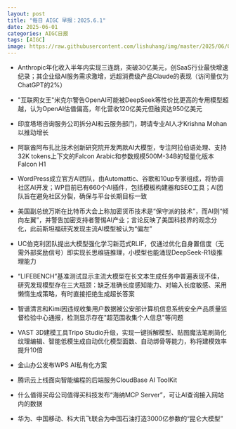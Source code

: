 ```yaml
---
layout: post
title: "每日 AIGC 早报：2025.6.1"
date: 2025-06-01
categories: AIGC日报
tags: [AIGC]
image: https://raw.githubusercontent.com/lishuhang/img/master/2025/06/0601-d.jpg
---
```


- Anthropic年化收入半年内实现三连跳，突破30亿美元，创SaaS行业最快增速纪录；其企业级AI服务需求激增，远超消费级产品Claude的表现（访问量仅为ChatGPT的2%）

- "互联网女王"米克尔警告OpenAI可能被DeepSeek等性价比更高的专用模型超越，认为OpenAI估值偏高，年化营收120亿美元但融资达950亿美元

- 印度塔塔咨询服务公司拆分AI和云服务部门，聘请专业AI人才Krishna Mohan以推动增长

- 阿联酋阿布扎比技术创新研究院开发两款AI大模型，专注阿拉伯语处理、支持32K tokens上下文的Falcon Arabic和参数规模500M-34B的轻量化版本Falcon H1

- WordPress成立官方AI团队，由Automattic、谷歌和10up专家组成，将协调社区AI开发；WP目前已有660个AI插件，包括模板构建器和SEO工具；AI团队旨在避免社区分裂，确保与平台长期目标一致

- 美国副总统万斯在比特币大会上称加密货币技术是“保守派的技术”，而AI则“倾向左翼”，并警告加密支持者警惕AI产业；言论反映了美国科技界的观念分化，此前斯坦福研究发现主流AI模型被认为“偏左”

- UC伯克利团队提出大模型强化学习新范式RLIF，仅通过优化自身置信度（无需外部奖励信号）即实现长思维链推理，小模型也能涌现DeepSeek-R1级推理能力

- “LIFEBENCH”基准测试显示主流大模型在长文本生成任务中普遍表现不佳，研究发现模型存在三大瓶颈：缺乏准确长度感知能力、对输入长度敏感、采用懒惰生成策略，有时直接拒绝生成超长答案

- 智谱清言和Kimi因违规收集用户数据被公安部计算机信息系统安全产品质量监督检验中心通报，检测显示存在"超范围收集个人信息"等问题

- VAST 3D建模工具Tripo Studio升级，实现一键拆解模型、贴图魔法笔刷简化纹理编辑、智能低模生成自动优化模型面数、自动绑骨等能力，称将建模效率提升10倍

- 金山办公发布WPS AI私有化方案

- 腾讯云上线面向智能编程的后端服务CloudBase AI ToolKit

- 什么值得买母公司值得买科技发布“海纳MCP Server”，可让AI查询接入网站内的数据

- 华为、中国移动、科大讯飞联合为中国石油打造3000亿参数的“昆仑大模型”
